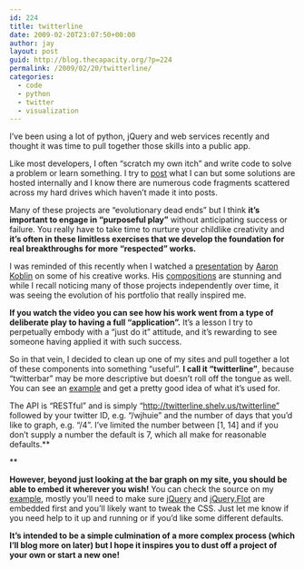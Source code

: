 ```yaml
---
id: 224
title: twitterline
date: 2009-02-20T23:07:50+00:00
author: jay
layout: post
guid: http://blog.thecapacity.org/?p=224
permalink: /2009/02/20/twitterline/
categories:
  - code
  - python
  - twitter
  - visualization
---
```

I’ve been using a lot of python, jQuery and web services recently and thought it was time to pull together those skills into a public app.

Like most developers, I often “scratch my own itch” and write code to solve a problem or learn something. I try to [post](http://blog.thecapacity.org/category/code/) what I can but some solutions are hosted internally and I know there are numerous code fragments scattered across my hard drives which haven’t made it into posts.

Many of these projects are “evolutionary dead ends” but I think **it’s important to engage in “purposeful play”** without anticipating success or failure. You really have to take time to nurture your childlike creativity and **it’s often in these limitless exercises that we develop the foundation for real breakthroughs for more “respected” works.**

I was reminded of this recently when I watched a [presentation](http://vimeo.com/3199933) by [Aaron Koblin](http://www.aaronkoblin.com/) on some of his creative works. His [compositions](http://www.aaronkoblin.com/work.html) are stunning and while I recall noticing many of those projects independently over time, it was seeing the evolution of his portfolio that really inspired me.

**If you watch the video you can see how his work went from a type of deliberate play to having a full “application”.** It’s a lesson I try to perpetually embody with a “just do it” attitude, and it’s rewarding to see someone having applied it with such success.

So in that vein, I decided to clean up one of my sites and pull together a lot of these components into something “useful”. **I call it “twitterline”**, because “twitterbar” may be more descriptive but doesn’t roll off the tongue as well. You can see an [example](http://twitterline.shelv.us/twitterline/wjhuie/7) and get a pretty good idea of what it’s used for.

The API is “RESTful” and is simply “http://twitterline.shelv.us/twitterline” followed by your twitter ID, e.g. “/wjhuie” and the number of days that you’d like to graph, e.g. “/4”. I’ve limited the number between [1, 14] and if you don’t supply a number the default is 7, which all make for reasonable defaults.**
  
** 

**However, beyond just looking at the bar graph on my site, you should be able to embed it wherever you wish!** You can check the source on my [example](http://twitterline.shelv.us/trial), mostly you’ll need to make sure [jQuery](http://jquery.com/) and [jQuery.Flot](http://code.google.com/p/flot/) are embedded first and you’ll likely want to tweak the CSS. Just let me know if you need help to it up and running or if you’d like some different defaults.

**It’s intended to be a simple culmination of a more complex process (which I’ll blog more on later) but I hope it inspires you to dust off a project of your own or start a new one!**
